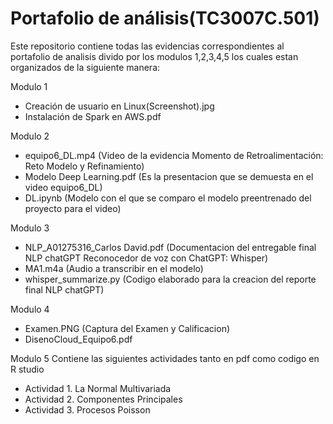 # Portafolio de análisis(TC3007C.501)
Este repositorio contiene todas las evidencias correspondientes al portafolio de analisis divido por los modulos 1,2,3,4,5 los cuales estan organizados de la siguiente manera:

Modulo 1
- Creación de usuario en Linux(Screenshot).jpg
- Instalación de Spark en AWS.pdf

Modulo 2
- equipo6_DL.mp4 (Video de la evidencia Momento de Retroalimentación: Reto Modelo y Refinamiento)
- Modelo Deep Learning.pdf (Es la presentacion que se demuesta en el video equipo6_DL)
- DL.ipynb (Modelo con el que se comparo el modelo preentrenado del proyecto para el video)

Modulo 3
- NLP_A01275316_Carlos David.pdf (Documentacion del entregable final NLP chatGPT Reconocedor de voz con
ChatGPT: Whisper)
- MA1.m4a (Audio a transcribir en el modelo)
- whisper_summarize.py (Codigo elaborado para la creacion del reporte final NLP chatGPT)

Modulo 4
- Examen.PNG (Captura del Examen y Calificacion)
- DisenoCloud_Equipo6.pdf

Modulo 5
Contiene las siguientes actividades tanto en pdf como codigo en R studio
- Actividad 1. La Normal Multivariada
- Actividad 2. Componentes Principales
- Actividad 3. Procesos Poisson
